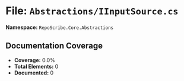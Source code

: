 # File: `Abstractions/IInputSource.cs`

**Namespace:** `RepoScribe.Core.Abstractions`

## Documentation Coverage

- **Coverage:** 0.0%
- **Total Elements:** 0
- **Documented:** 0

